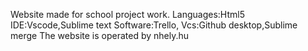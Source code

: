 Website made for school project work.
Languages:Html5
IDE:Vscode,Sublime text 
Software:Trello,
Vcs:Github desktop,Sublime merge 
The website is operated by nhely.hu
